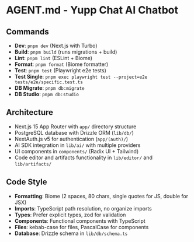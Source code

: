 # AGENT.md - Yupp Chat AI Chatbot

## Commands
- **Dev**: `pnpm dev` (Next.js with Turbo)
- **Build**: `pnpm build` (runs migrations + build)
- **Lint**: `pnpm lint` (ESLint + Biome)
- **Format**: `pnpm format` (Biome formatter)
- **Test**: `pnpm test` (Playwright e2e tests)
- **Test Single**: `pnpm exec playwright test --project=e2e tests/e2e/specific.test.ts`
- **DB Migrate**: `pnpm db:migrate`
- **DB Studio**: `pnpm db:studio`

## Architecture
- Next.js 15 App Router with `app/` directory structure
- PostgreSQL database with Drizzle ORM (`lib/db/`)
- NextAuth.js v5 for authentication (`app/(auth)/`)
- AI SDK integration in `lib/ai/` with multiple providers
- UI components in `components/` (Radix UI + Tailwind)
- Code editor and artifacts functionality in `lib/editor/` and `lib/artifacts/`

## Code Style
- **Formatting**: Biome (2 spaces, 80 chars, single quotes for JS, double for JSX)
- **Imports**: TypeScript path resolution, no organize imports
- **Types**: Prefer explicit types, zod for validation
- **Components**: Functional components with TypeScript
- **Files**: kebab-case for files, PascalCase for components
- **Database**: Drizzle schema in `lib/db/schema.ts`
